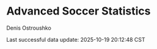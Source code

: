 # Advanced Soccer Statistics
Denis Ostroushko

<!-- gfm -->

Last successful data update: 2025-10-19 20:12:48 CST
